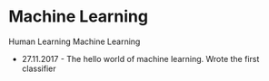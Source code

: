 # Machine Learning
Human Learning Machine Learning
  - 27.11.2017 - The hello world of machine learning. Wrote the first classifier
